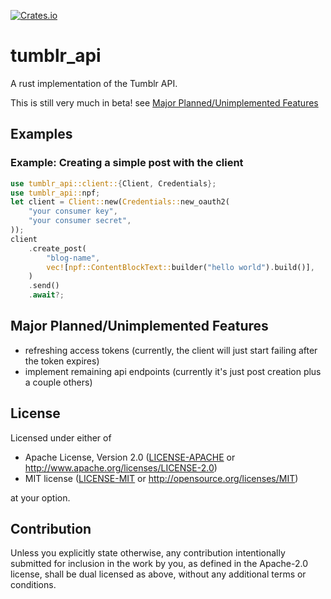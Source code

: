 [![Crates.io](https://img.shields.io/crates/v/tumblr_api)](https://crates.io/crates/tumblr_api)

# tumblr_api

A rust implementation of the Tumblr API.

This is still very much in beta! see [Major Planned/Unimplemented Features](#major-plannedunimplemented-features)

## Examples

### Example: Creating a simple post with the client
```rust
use tumblr_api::client::{Client, Credentials};
use tumblr_api::npf;
let client = Client::new(Credentials::new_oauth2(
    "your consumer key",
    "your consumer secret",
));
client
    .create_post(
        "blog-name",
        vec![npf::ContentBlockText::builder("hello world").build()],
    )
    .send()
    .await?;
```

## Major Planned/Unimplemented Features
- refreshing access tokens (currently, the client will just start failing after the token expires)
- implement remaining api endpoints (currently it's just post creation plus a couple others)

## License

Licensed under either of

 * Apache License, Version 2.0
   ([LICENSE-APACHE](LICENSE-APACHE) or http://www.apache.org/licenses/LICENSE-2.0)
 * MIT license
   ([LICENSE-MIT](LICENSE-MIT) or http://opensource.org/licenses/MIT)

at your option.

## Contribution

Unless you explicitly state otherwise, any contribution intentionally submitted
for inclusion in the work by you, as defined in the Apache-2.0 license, shall be
dual licensed as above, without any additional terms or conditions.

